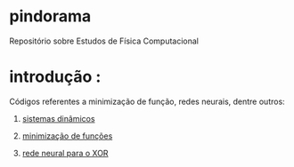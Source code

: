 # pindorama
Repositório sobre Estudos de Física Computacional

# introdução : 
Códigos referentes a minimização de função, redes neurais, dentre outros:
1) [sistemas dinâmicos ](https://github.com/mardoniofranca/pindorama/blob/main/1-intro/1-1-intro_evolucao_simples_sistemas_dinamicos.ipynb)
 
2) [minimização de funções](https://github.com/mardoniofranca/pindorama/blob/main/1-intro/1-2-intro_min_funcoes.ipynb)

3) [rede neural para o XOR](https://github.com/mardoniofranca/pindorama/blob/main/1-intro/1-3-redes_neurais_resolvendo_XOR.ipynb)
